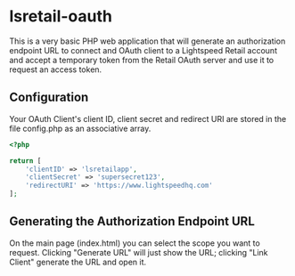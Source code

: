 # lsretail-oauth

This is a very basic PHP web application that will generate an authorization endpoint URL to connect and OAuth client to a Lightspeed Retail account and accept a temporary token from the Retail OAuth server and use it to request an access token.

## Configuration

Your OAuth Client's client ID, client secret and redirect URI are stored in the file config.php as an associative array.

```php
<?php

return [
	'clientID' => 'lsretailapp',
	'clientSecret' => 'supersecret123',
	'redirectURI' => 'https://www.lightspeedhq.com'
];

```

## Generating the Authorization Endpoint URL

On the main page (index.html) you can select the scope you want to request. Clicking "Generate URL" will just show the URL; clicking "Link Client" generate the URL and open it.

